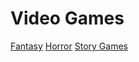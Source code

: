 # Video Games
[Fantasy](videogame/fantasy) [Horror](videogame/horror) [Story Games](https://github.com/319SoftDev/wiki-project-group-row-2/tree/d3aa3b1403133980392d12bca5aa89d0cd22a3a0/videogame/storygame)

